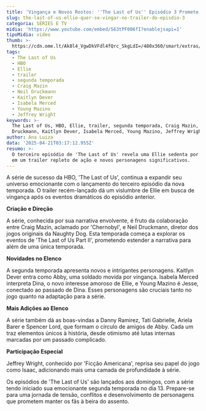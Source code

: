 ```yaml
---
title: 'Vingança e Novos Rostos: ''The Last of Us'' Episódio 3 Promete Fortes Emoções'
slug: the-last-of-us-ellie-quer-se-vingar-no-trailer-do-episdio-3
categoria: SÉRIES E TV
midia: 'https://www.youtube.com/embed/S63tPF006fI?enablejsapi=1'
tipoMidia: video
thumb: >-
  https://cdn.ome.lt/Ak8l4_VgwDkVFdl4fQrc_SkgLdI=/480x360/smart/extras/conteudos/Screenshot_2025-04-20_at_20.05.01.png
tags:
  - The Last of Us
  - HBO
  - Ellie
  - trailer
  - segunda temporada
  - Craig Mazin
  - Neil Druckmann
  - Kaitlyn Dever
  - Isabela Merced
  - Young Mazino
  - Jeffrey Wright
keywords: >-
  The Last of Us, HBO, Ellie, trailer, segunda temporada, Craig Mazin, Neil
  Druckmann, Kaitlyn Dever, Isabela Merced, Young Mazino, Jeffrey Wright
author: Ana Luiza
data: '2025-04-21T03:17:12.955Z'
resumo: >-
  O terceiro episódio de 'The Last of Us' revela uma Ellie sedenta por vingança
  em um trailer repleto de ação e novos personagens significativos.
---
```


A série de sucesso da HBO, 'The Last of Us', continua a expandir seu universo emocionante com o lançamento do terceiro episódio da nova temporada. O trailer recém-lançado dá um vislumbre de Ellie em busca de vingança após os eventos dramáticos do episódio anterior.

**Criação e Direção**

A série, conhecida por sua narrativa envolvente, é fruto da colaboração entre Craig Mazin, aclamado por 'Chernobyl', e Neil Druckmann, diretor dos jogos originais da Naughty Dog. Esta temporada começa a explorar os eventos de 'The Last of Us Part II', prometendo estender a narrativa para além de uma única temporada.

**Novidades no Elenco**

A segunda temporada apresenta novos e intrigantes personagens. Kaitlyn Dever entra como Abby, uma soldado movida por vingança. Isabela Merced interpreta Dina, o novo interesse amoroso de Ellie, e Young Mazino é Jesse, conectado ao passado de Dina. Esses personagens são cruciais tanto no jogo quanto na adaptação para a série.

**Mais Adições ao Elenco**

A série também dá as boas-vindas a Danny Ramirez, Tati Gabrielle, Ariela Barer e Spencer Lord, que formam o círculo de amigos de Abby. Cada um traz elementos únicos à história, desde otimismo até lutas internas marcadas por um passado complicado.

**Participação Especial**

Jeffrey Wright, conhecido por 'Ficção Americana', reprisa seu papel do jogo como Isaac, adicionando mais uma camada de profundidade à série.

Os episódios de 'The Last of Us' são lançados aos domingos, com a série tendo iniciado sua emocionante segunda temporada no dia 13. Prepare-se para uma jornada de tensão, conflitos e desenvolvimento de personagens que prometem manter os fãs à beira do assento.
